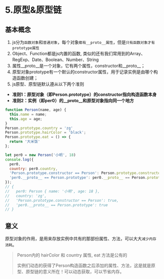 # 5.原型&原型链

## 基本概念

1. js分为`函数对象`和`普通对象`，每个对象`都有__proto__属性`，但是`只有函数对象才有prototype属性`
2. Object、Function都是js内置的函数, 类似的还有我们常用到的Array、RegExp、Date、Boolean、Number、String
3. 属性__proto__是一个对象，它有两个属性，constructor和__proto__；
4. 原型对象prototype有一个默认的constructor属性，用于记录实例是由哪个构造函数创建；
5. js原型、原型链默认遵从以下两个准则
- **准则1：原型对象（即Person.prototype）的constructor指向构造函数本身**
- **准则2：实例（即per0）的__proto__和原型对象指向同一个地方**

```js
function Person(name, age) {
  this.name = name;
  this.age = age;
}
Person.prototype.country = 'zg'
Person.prototype.hairColor = 'black';
Person.prototype.eat = () => {
  return '大米饭'
};

let per0 = new Person('小明', 18)
console.log({
  per0,
  country: per0.country,
  'Person.prototype.constructor == Person': Person.prototype.constructor == Person,
  'per0.__proto__ == Person.prototype': per0.__proto__ == Person.prototype
});
// {
//   per0: Person { name: '小明', age: 18 },
//   country: 'zg',
//   'Person.prototype.constructor == Person': true,
//   'per0.__proto__ == Person.prototype': true
// }
```

## 意义

原型对象的作用，是用来存放实例中共有的那部份属性、方法，可以大大`减少内存消耗`。

> Person内的 hairColor 和 country 属性, eat 方法是公有的
>
> 实例们动态的获得了Person构造函数之后添加的属性、方法，这是就是原型、原型链的意义所在！可以动态获取，可以节省内存。
